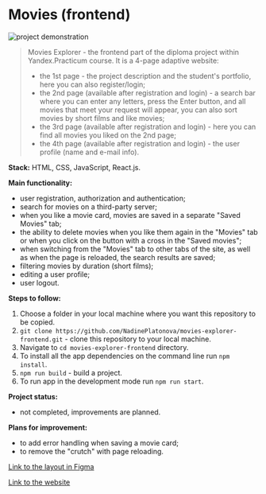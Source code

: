 # Movies (frontend)

![project demonstration](/demo.gif)

> Movies Explorer - the frontend part of the diploma project within Yandex.Practicum course. It is a 4-page adaptive website:
>
> - the 1st page - the project description and the student's portfolio, here you can also register/login;
> - the 2nd page (available after registration and login) - a search bar where you can enter any letters, press the Enter button, and all movies that meet your request will appear, you can also sort movies by short films and like movies;
> - the 3rd page (available after registration and login) - here you can find all movies you liked on the 2nd page;
> - the 4th page (available after registration and login) - the user profile (name and e-mail info).

**Stack:** HTML, CSS, JavaScript, React.js.

**Main functionality:**

- user registration, authorization and authentication;
- search for movies on a third-party server;
- when you like a movie card, movies are saved in a separate "Saved Movies" tab;
- the ability to delete movies when you like them again in the "Movies" tab or when you click on the button with a cross in the "Saved movies";
- when switching from the "Movies" tab to other tabs of the site, as well as when the page is reloaded, the search results are saved;
- filtering movies by duration (short films);
- editing a user profile;
- user logout.

**Steps to follow:**

1. Choose a folder in your local machine where you want this repository to be copied.
2. `git clone https://github.com/NadinePlatonova/movies-explorer-frontend.git` - clone this repository to your local machine.
3. Navigate to `cd movies-explorer-frontend` directory.
4. To install all the app dependencies on the command line run `npm install`.
5. `npm run build` - build a project.
6. To run app in the development mode run `npm run start`.

**Project status:**

- not completed, improvements are planned.

**Plans for improvement:**

- to add error handling when saving a movie card;
- to remove the "crutch" with page reloading.

[Link to the layout in Figma](<https://www.figma.com/file/fKQ86bXbKt5QyLtJDXmOY4/Diploma-(Copy)?node-id=932%3A2802>)

[Link to the website](https://thebestfilms.nomoredomains.rocks)
